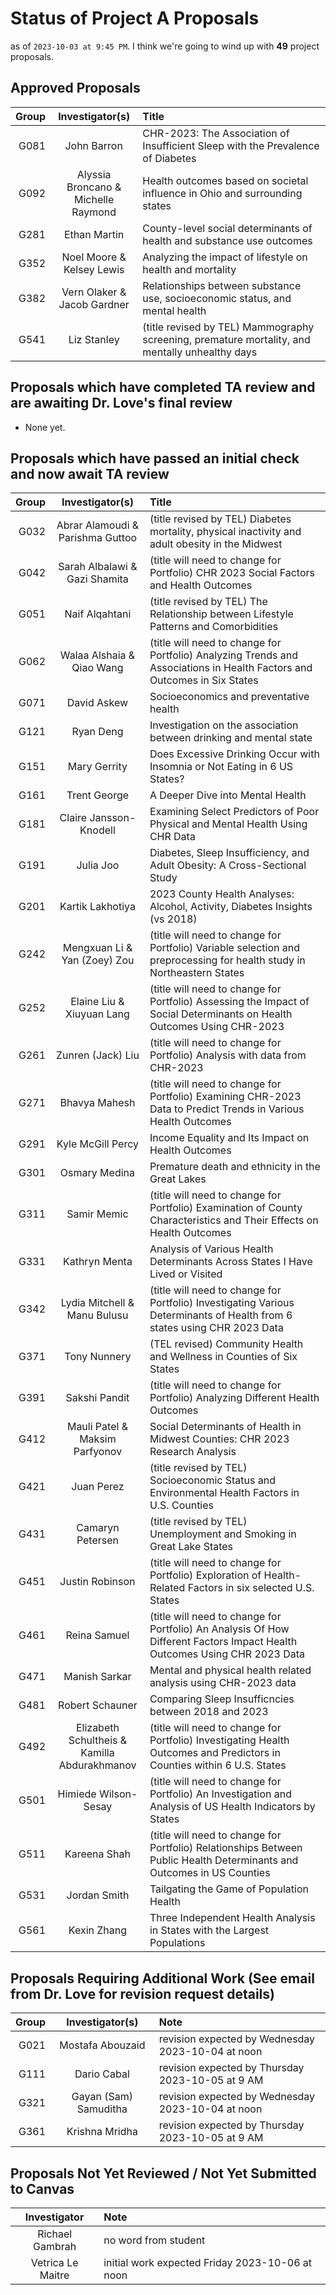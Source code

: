 # Status of Project A Proposals

as of `2023-10-03 at 9:45 PM`. I think we're going to wind up with **49** project proposals.

## Approved Proposals

Group | Investigator(s) | Title 
-----: | :----------------------------: | :-------------------------------------------------------------------------------
G081 | John Barron | CHR-2023: The Association of Insufficient Sleep with the Prevalence of Diabetes
G092 | Alyssia Broncano & <br /> Michelle Raymond | Health outcomes based on societal influence in Ohio and surrounding states
G281 | Ethan Martin | County-level social determinants of health and substance use outcomes
G352 | Noel Moore & <br /> Kelsey Lewis | Analyzing the impact of lifestyle on health and mortality
G382 | Vern Olaker & <br /> Jacob Gardner | Relationships between substance use, socioeconomic status, and mental health
G541 | Liz Stanley | (title revised by TEL) Mammography screening, premature mortality, and mentally unhealthy days

## Proposals which have completed TA review and are awaiting Dr. Love's final review

- None yet.


## Proposals which have passed an initial check and now await TA review

Group | Investigator(s) | Title 
-----: | :----------------------------: | :-------------------------------------------------------------------------------
G032 | Abrar Alamoudi & <br /> Parishma Guttoo | (title revised by TEL) Diabetes mortality, physical inactivity and adult obesity in the Midwest
G042 | Sarah Albalawi & <br /> Gazi Shamita | (title will need to change for Portfolio) CHR 2023 Social Factors and Health Outcomes
G051 | Naif Alqahtani | (title revised by TEL) The Relationship between Lifestyle Patterns and Comorbidities
G062 | Walaa Alshaia & <br /> Qiao Wang | (title will need to change for Portfolio) Analyzing Trends and Associations in Health Factors and Outcomes in Six States
G071 | David Askew | Socioeconomics and preventative health
G121 | Ryan Deng | Investigation on the association between drinking and mental state
G151 | Mary Gerrity | Does Excessive Drinking Occur with Insomnia or Not Eating in 6 US States?
G161 | Trent George | A Deeper Dive into Mental Health
G181 | Claire Jansson-Knodell | Examining Select Predictors of Poor Physical and Mental Health Using CHR Data
G191 | Julia Joo | Diabetes, Sleep Insufficiency, and Adult Obesity: A Cross-Sectional Study
G201 | Kartik Lakhotiya | 2023 County Health Analyses: Alcohol, Activity, Diabetes Insights (vs 2018)
G242 | Mengxuan Li & <br /> Yan (Zoey) Zou | (title will need to change for Portfolio) Variable selection and preprocessing for health study in Northeastern States 
G252 | Elaine Liu & <br /> Xiuyuan Lang | (title will need to change for Portfolio) Assessing the Impact of Social Determinants on Health Outcomes Using CHR-2023
G261 | Zunren (Jack) Liu | (title will need to change for Portfolio) Analysis with data from CHR-2023
G271 | Bhavya Mahesh | (title will need to change for Portfolio) Examining CHR-2023 Data to Predict Trends in Various Health Outcomes
G291 | Kyle McGill Percy | Income Equality and Its Impact on Health Outcomes
G301 | Osmary Medina | Premature death and ethnicity in the Great Lakes
G311 | Samir Memic | (title will need to change for Portfolio) Examination of County Characteristics and Their Effects on Health Outcomes
G331 | Kathryn Menta | Analysis of Various Health Determinants Across States I Have Lived or Visited
G342 | Lydia Mitchell & <br /> Manu Bulusu | (title will need to change for Portfolio) Investigating Various Determinants of Health from 6 states using CHR 2023 Data
G371 | Tony Nunnery | (TEL revised) Community Health and Wellness in Counties of Six States
G391 | Sakshi Pandit | (title will need to change for Portfolio) Analyzing Different Health Outcomes
G412 | Mauli Patel & <br /> Maksim Parfyonov | Social Determinants of Health in Midwest Counties: CHR 2023 Research Analysis
G421 | Juan Perez | (title revised by TEL) Socioeconomic Status and Environmental Health Factors in U.S. Counties
G431 | Camaryn Petersen | (title revised by TEL) Unemployment and Smoking in Great Lake States
G451 | Justin Robinson | (title will need to change for Portfolio) Exploration of Health-Related Factors in six selected U.S. States
G461 | Reina Samuel | (title will need to change for Portfolio) An Analysis Of How Different Factors Impact Health Outcomes Using CHR 2023 Data
G471 | Manish Sarkar | Mental and physical health related analysis using CHR-2023 data
G481 | Robert Schauner | Comparing Sleep Insufficncies between 2018 and 2023
G492 | Elizabeth Schultheis & <br /> Kamilla Abdurakhmanov | (title will need to change for Portfolio) Investigating Health Outcomes and Predictors in Counties within 6 U.S. States
G501 | Himiede Wilson-Sesay | (title will need to change for Portfolio) An Investigation and Analysis of US Health Indicators by States
G511 | Kareena Shah | (title will need to change for Portfolio) Relationships Between Public Health Determinants and Outcomes in US Counties
G531 | Jordan Smith | Tailgating the Game of Population Health
G561 | Kexin Zhang | Three Independent Health Analysis in States with the Largest Populations

## Proposals Requiring Additional Work (See email from Dr. Love for revision request details)

Group | Investigator(s) | Note
-----: | :--------------------: | :------------------------------------------------- 
G021 | Mostafa Abouzaid | revision expected by Wednesday 2023-10-04 at noon
G111 | Dario Cabal | revision expected by Thursday 2023-10-05 at 9 AM
G321 | Gayan (Sam) Samuditha | revision expected by Wednesday 2023-10-04 at noon
G361 | Krishna Mridha | revision expected by Thursday 2023-10-05 at 9 AM

## Proposals Not Yet Reviewed / Not Yet Submitted to Canvas

Investigator | Note
:--------------------------: | :----------------------------------------
Richael Gambrah | no word from student
Vetrica Le Maitre | initial work expected Friday 2023-10-06 at noon
